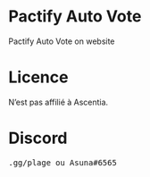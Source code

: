 # Pactify Auto Vote
Pactify Auto Vote on website
# Licence
N’est pas affilié à Ascentia.
# Discord
<pre>.gg/plage ou Asuna#6565
